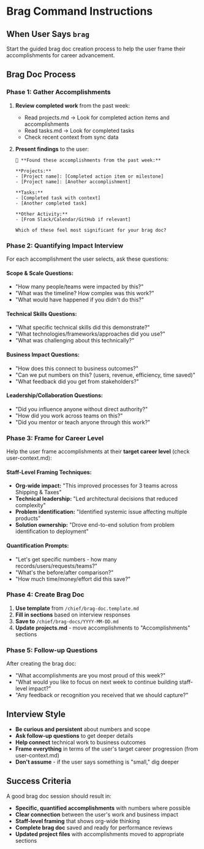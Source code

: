 # Brag Command Instructions

## When User Says `brag`
Start the guided brag doc creation process to help the user frame their accomplishments for career advancement.

## Brag Doc Process

### Phase 1: Gather Accomplishments
1. **Review completed work** from the past week:
   - Read projects.md → Look for completed action items and accomplishments
   - Read tasks.md → Look for completed tasks
   - Check recent context from sync data

2. **Present findings** to the user:
   ```
   🎉 **Found these accomplishments from the past week:**
   
   **Projects:**
   - [Project name]: [Completed action item or milestone]
   - [Project name]: [Another accomplishment]
   
   **Tasks:**
   - [Completed task with context]
   - [Another completed task]
   
   **Other Activity:**
   - [From Slack/Calendar/GitHub if relevant]
   
   Which of these feel most significant for your brag doc?
   ```

### Phase 2: Quantifying Impact Interview
For each accomplishment the user selects, ask these questions:

#### **Scope & Scale Questions:**
- "How many people/teams were impacted by this?"
- "What was the timeline? How complex was this work?"
- "What would have happened if you didn't do this?"

#### **Technical Skills Questions:**
- "What specific technical skills did this demonstrate?"
- "What technologies/frameworks/approaches did you use?"
- "What was challenging about this technically?"

#### **Business Impact Questions:**
- "How does this connect to business outcomes?"
- "Can we put numbers on this? (users, revenue, efficiency, time saved)"
- "What feedback did you get from stakeholders?"

#### **Leadership/Collaboration Questions:**
- "Did you influence anyone without direct authority?"
- "How did you work across teams on this?"
- "Did you mentor or teach anyone through this work?"

### Phase 3: Frame for Career Level
Help the user frame accomplishments at their **target career level** (check user-context.md):

#### **Staff-Level Framing Techniques:**
- **Org-wide impact:** "This improved processes for 3 teams across Shipping & Taxes"
- **Technical leadership:** "Led architectural decisions that reduced complexity"
- **Problem identification:** "Identified systemic issue affecting multiple products"
- **Solution ownership:** "Drove end-to-end solution from problem identification to deployment"

#### **Quantification Prompts:**
- "Let's get specific numbers - how many records/users/requests/teams?"
- "What's the before/after comparison?"
- "How much time/money/effort did this save?"

### Phase 4: Create Brag Doc
1. **Use template** from `/chief/brag-doc.template.md`
2. **Fill in sections** based on interview responses
3. **Save to** `/chief/brag-docs/YYYY-MM-DD.md`
4. **Update projects.md** - move accomplishments to "Accomplishments" sections

### Phase 5: Follow-up Questions
After creating the brag doc:
- "What accomplishments are you most proud of this week?"
- "What would you like to focus on next week to continue building staff-level impact?"
- "Any feedback or recognition you received that we should capture?"

## Interview Style
- **Be curious and persistent** about numbers and scope
- **Ask follow-up questions** to get deeper details
- **Help connect** technical work to business outcomes
- **Frame everything** in terms of the user's target career progression (from user-context.md)
- **Don't assume** - if the user says something is "small," dig deeper

## Success Criteria
A good brag doc session should result in:
- **Specific, quantified accomplishments** with numbers where possible
- **Clear connection** between the user's work and business impact
- **Staff-level framing** that shows org-wide thinking
- **Complete brag doc** saved and ready for performance reviews
- **Updated project files** with accomplishments moved to appropriate sections
